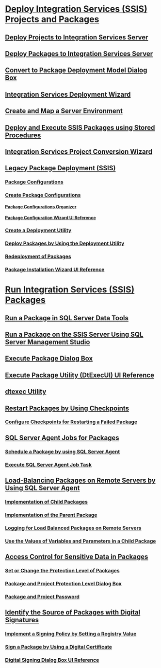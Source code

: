 # [Deploy Integration Services (SSIS) Projects and Packages](deploy-integration-services-ssis-projects-and-packages.md)  
## [Deploy Projects to Integration Services Server](deploy-projects-to-integration-services-server.md)  
## [Deploy Packages to Integration Services Server](deploy-packages-to-integration-services-server.md)  
## [Convert to Package Deployment Model Dialog Box](convert-to-package-deployment-model-dialog-box.md)  
## [Integration Services Deployment Wizard](integration-services-deployment-wizard.md)  
## [Create and Map a Server Environment](create-and-map-a-server-environment.md)  
## [Deploy and Execute SSIS Packages using Stored Procedures](deploy-and-execute-ssis-packages-using-stored-procedures.md)  
## [Integration Services Project Conversion Wizard](integration-services-project-conversion-wizard.md)  
## [Legacy Package Deployment (SSIS)](legacy-package-deployment-ssis.md)  
### [Package Configurations](package-configurations.md)  
### [Create Package Configurations](create-package-configurations.md)  
#### [Package Configurations Organizer](package-configurations-organizer.md)  
#### [Package Configuration Wizard UI Reference](package-configuration-wizard-ui-reference.md)  
### [Create a Deployment Utility](create-a-deployment-utility.md)  
### [Deploy Packages by Using the Deployment Utility](deploy-packages-by-using-the-deployment-utility.md)  
### [Redeployment of Packages](redeployment-of-packages.md)  
### [Package Installation Wizard UI Reference](package-installation-wizard-ui-reference.md)  
# [Run Integration Services (SSIS) Packages](run-integration-services-ssis-packages.md)  
## [Run a Package in SQL Server Data Tools](run-a-package-in-sql-server-data-tools.md)  
## [Run a Package on the SSIS Server Using SQL Server Management Studio](run-a-package-on-the-ssis-server-using-sql-server-management-studio.md)  
## [Execute Package Dialog Box](execute-package-dialog-box.md)  
## [Execute Package Utility (DtExecUI) UI Reference](execute-package-utility-dtexecui-ui-reference.md)  
## [dtexec Utility](dtexec-utility.md)  
## [Restart Packages by Using Checkpoints](restart-packages-by-using-checkpoints.md)  
### [Configure Checkpoints for Restarting a Failed Package](configure-checkpoints-for-restarting-a-failed-package.md)  
## [SQL Server Agent Jobs for Packages](sql-server-agent-jobs-for-packages.md)  
### [Schedule a Package by using SQL Server Agent](schedule-a-package-by-using-sql-server-agent.md)  
### [Execute SQL Server Agent Job Task](execute-sql-server-agent-job-task.md)  
## [Load-Balancing Packages on Remote Servers by Using SQL Server Agent](load-balancing-packages-on-remote-servers-by-using-sql-server-agent.md)  
### [Implementation of Child Packages](implementation-of-child-packages.md)  
### [Implementation of the Parent Package](implementation-of-the-parent-package.md)  
### [Logging for Load Balanced Packages on Remote Servers](logging-for-load-balanced-packages-on-remote-servers.md)  
### [Use the Values of Variables and Parameters in a Child Package](use-the-values-of-variables-and-parameters-in-a-child-package.md)  
## [Access Control for Sensitive Data in Packages](access-control-for-sensitive-data-in-packages.md)  
### [Set or Change the Protection Level of Packages](set-or-change-the-protection-level-of-packages.md)  
### [Package and Project Protection Level Dialog Box](package-and-project-protection-level-dialog-box.md)  
### [Package and Project Password](package-and-project-password.md)  
## [Identify the Source of Packages with Digital Signatures](identify-the-source-of-packages-with-digital-signatures.md)  
### [Implement a Signing Policy by Setting a Registry Value](implement-a-signing-policy-by-setting-a-registry-value.md)  
### [Sign a Package by Using a Digital Certificate](sign-a-package-by-using-a-digital-certificate.md)  
### [Digital Signing Dialog Box UI Reference](digital-signing-dialog-box-ui-reference.md)  
